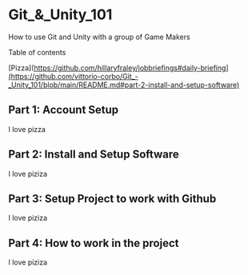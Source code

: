 # Git_&_Unity_101
How to use Git and Unity with a group of Game Makers

Table of contents

[Pizza](https://github.com/hillaryfraley/jobbriefings#daily-briefing](https://github.com/vittorio-corbo/Git_-_Unity_101/blob/main/README.md#part-2-install-and-setup-software)

## Part 1: Account Setup
I love pizza

## Part 2: Install and Setup Software
I love piziza

## Part 3: Setup Project to work with Github
I love piziza

## Part 4: How to work in the project
I love piziza
